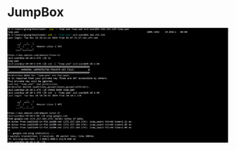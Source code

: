# JumpBox
![Image of ConnecttoEC2](https://github.com/giangbinh238/AWS_Step_by_Step/blob/master/JumpBox/ConnectToEC2.PNG)
